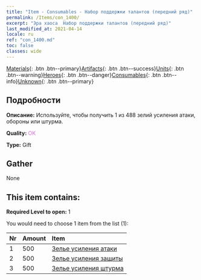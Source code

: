 ```yaml
---
title: "Item - Consumables - Набор поддержки талантов (передний ряд)"
permalink: /Items/con_1400/
excerpt: "Эра хаоса  Набор поддержки талантов (передний ряд)"
last_modified_at: 2021-04-14
locale: ru
ref: "con_1400.md"
toc: false
classes: wide
---
```

 [Materials](/ru/Items/){: .btn .btn--primary}[Artifacts](/ru/Items/Artifacts/){: .btn .btn--success}[Units](/ru/Items/Units/){: .btn .btn--warning}[Heroes](/ru/Items/Heroes/){: .btn .btn--danger}[Consumables](/ru/Items/Consumables/){: .btn .btn--info}[Unknown](/ru/Items/Unknown/){: .btn .btn--primary}

## Подробности
 **Описание:** Используйте, чтобы получить 1 из 488 зелий усиления атаки, обороны или штурма.

 **Quality:** <span style="color: #DA70D6">OK</span>

 **Type:** Gift

## Gather

  None

## This item contains:

 **Required Level to open:** 1

 You would need to choose 1 item from the list (1):

  | Nr | Amount |     Item    |
  |:---|:-------|:------------|
  | 1 | 500 | [Зелье усиления атаки](/ru/Items/con_786/) | 
  | 2 | 500 | [Зелье усиления защиты](/ru/Items/con_787/) | 
  | 3 | 500 | [Зелье усиления штурма](/ru/Items/con_788/) | 
